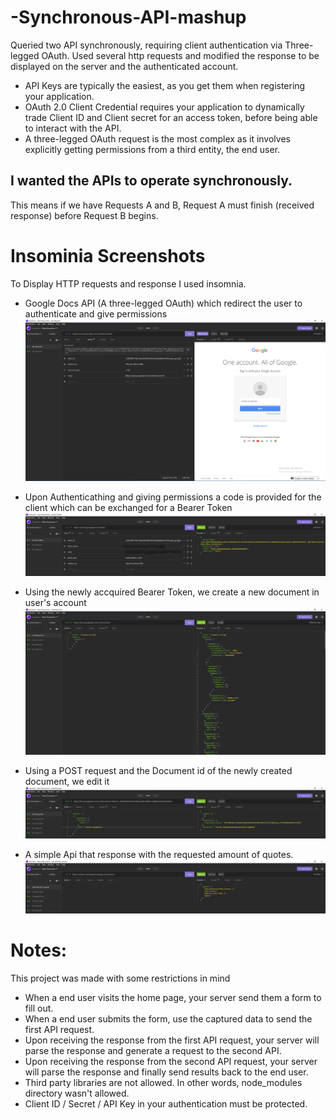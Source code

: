 # -Synchronous-API-mashup
Queried two API synchronously, requiring client authentication via Three-legged OAuth. Used several http requests and modified the response to be displayed on the server and the authenticated account.



- API Keys are typically the easiest, as you get them when registering your application.  
- OAuth 2.0 Client Credential requires your application to dynamically trade Client ID and Client secret for an access token, before being able to interact with the API. 
- A three-legged OAuth request is the most complex as it involves explicitly getting permissions from a third entity, the end user.


## I wanted the APIs to operate synchronously.

This means if we have Requests A and B, Request A must finish (received response) before Request B begins.

# Insominia Screenshots
To Display HTTP requests and response I used insomnia.


- Google Docs API (A three-legged OAuth) which redirect the user to authenticate and give permissions
![alt text](https://github.com/TalhaJ27/-Synchronous-API-mashup/blob/main/DOCS%20Oauth.png?raw=true)

- Upon Authenticathing and giving permissions a code is provided for the client which can be exchanged for a Bearer Token
![alt text](https://github.com/TalhaJ27/-Synchronous-API-mashup/blob/main/Code_to_Token.png?raw=true)

- Using the newly accquired Bearer Token, we create a new document in user's account
![alt text](https://github.com/TalhaJ27/-Synchronous-API-mashup/blob/main/Creating_Empty_Doc.png?raw=true)

- Using a POST request and the Document id of the newly created document, we edit it 
![alt text](https://github.com/TalhaJ27/-Synchronous-API-mashup/blob/main/Editing_new_Doc.png?raw=true)

- A simple Api that response with the requested amount of quotes.  
![alt text](https://github.com/TalhaJ27/-Synchronous-API-mashup/blob/main/2nd%20API.png?raw=true)


# Notes:
This project was made with some restrictions in mind
-  When a end user visits the home page, your server send them a form to fill out.
-  When a end user submits the form, use the captured data to send the first API request.
-  Upon receiving the response from the first API request, your server will  parse the response and generate a request to the second API.
-  Upon receiving the response from the second API request, your server will parse the response and finally send results back to the end user.
-  Third party libraries are not allowed. In other words, node_modules directory wasn't allowed.
-  Client ID / Secret / API Key in your authentication must be protected.

